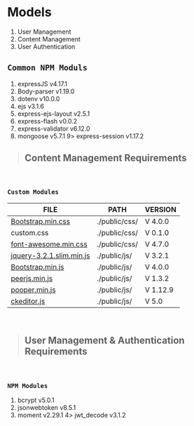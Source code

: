 # Models

1. User Management
2. Content Management
3. User Authentication

## `Common NPM Moduls`

1. expressJS v4.17.1
2. Body-parser v1.19.0
3. dotenv v10.0.0
4. ejs v3.1.6
5. express-ejs-layout v2.5.1
6. express-flash v0.0.2
7. express-validator v6.12.0
8. mongoose v5.7.1
9> express-session v1.17.2

> ## **Content Management Requirements**

&nbsp;

### `Custom Modules`

FILE | PATH | VERSION
---------|----------|---------
 [Bootstrap.min.css](https://maxcdn.bootstrapcdn.com/bootstrap/4.0.0/css/bootstrap.min.css) | ./public/css/ | V 4.0.0
 custom.css | ./public/css/ | V 0.1.0
 [font-awesome.min.css](https://cdnjs.cloudflare.com/ajax/libs/font-awesome/4.7.0/css/font-awesome.css) | ./public/css/ | V 4.7.0
 [jquery-3.2.1.slim.min.js](https://code.jquery.com/jquery-3.2.1.slim.min.js) | ./public/js/ | V 3.2.1
 [Bootstrap.min.js](https://maxcdn.bootstrapcdn.com/bootstrap/4.0.0/js/bootstrap.min.js) | ./public/js/ | V 4.0.0
 [peerjs.min.js](https://cdnjs.cloudflare.com/ajax/libs/peerjs/1.3.2/peerjs.min.js) | ./public/js/ | V 1.3.2
 [pooper.min.js](https://cdnjs.cloudflare.com/ajax/libs/popper.js/1.12.9/umd/popper.min.js) | ./public/js/ | V 1.12.9
 [ckeditor.js](https://cdn.ckeditor.com/4.16.1/standard/ckeditor.js) | ./public/js/ |V 5.0

&nbsp;
&nbsp;

> ## **User Management & Authentication Requirements**

&nbsp;

### `NPM Modules`

1. bcrypt v5.0.1
2. jsonwebtoken v8.5.1
3. moment v2.29.1
4> jwt_decode v3.1.2
